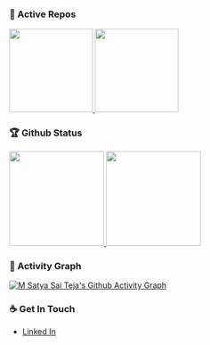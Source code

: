 <!--
**imsatyasaiteja/imsatyasaiteja** is a ✨ _special_ ✨ repository because its `README.md` (this file) appears on your GitHub profile.

Here are some ideas to get you started:

- 🔭 I’m currently working on ... 

- 👯 I’m looking to collaborate on ...
- 🤔 I’m looking for help with ...
- 💬 Ask me about ...
- 📫 How to reach me: ...
- 😄 Pronouns: ...
- ⚡ Fun fact: ...
-->

### 👀 Active Repos
<p align="left">
  <a href="https://github.com/imsatyasaiteja/Attendance-Management-System">
    <img height="150em" src="https://github-readme-stats.vercel.app/api/pin/?username=imsatyasaiteja&repo=Attendance-Management-System&theme=vue" />
  </a>
  <a href="https://github.com/imsatyasaiteja/Cpu-Scheduling">
    <img height="150em" src="https://github-readme-stats.vercel.app/api/pin/?username=imsatyasaiteja&repo=Cpu-Scheduling&theme=vue" />
  </a>
</p>

### 🏆 Github Status
<p align="left">
  <a href="https://github.com/imsatyasaiteja">
    <img height="170em" src="https://github-readme-stats.zohan.tech/api?username=imsatyasaiteja&show_icons=true&theme=vue&include_all_commits=true" />
    <img height="170em" src="https://github-readme-stats.zohan.tech/api/top-langs/?username=imsatyasaiteja&theme=vue&layout=compact" />
  </a>
</p>

### 👀 Activity Graph
[![M Satya Sai Teja's Github Activity Graph](https://github-readme-activity-graph.vercel.app/graph?username=imsatyasaiteja&theme=vue)](https://github-readme-activity-graph.vercel.app)

### ☕ Get In Touch
- [Linked In](https://www.linkedin.com/in/imsatyasaiteja)
